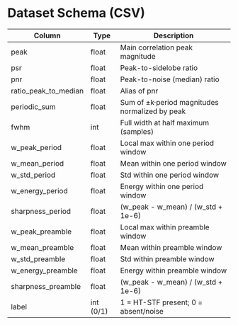# Dataset Schema (CSV)

| Column | Type | Description |
|---|---|---|
| peak | float | Main correlation peak magnitude |
| psr | float | Peak-to-sidelobe ratio |
| pnr | float | Peak-to-noise (median) ratio |
| ratio_peak_to_median | float | Alias of pnr |
| periodic_sum | float | Sum of ±k·period magnitudes normalized by peak |
| fwhm | int | Full width at half maximum (samples) |
| w_peak_period | float | Local max within one period window |
| w_mean_period | float | Mean within one period window |
| w_std_period | float | Std within one period window |
| w_energy_period | float | Energy within one period window |
| sharpness_period | float | (w_peak - w_mean) / (w_std + 1e-6) |
| w_peak_preamble | float | Local max within preamble window |
| w_mean_preamble | float | Mean within preamble window |
| w_std_preamble | float | Std within preamble window |
| w_energy_preamble | float | Energy within preamble window |
| sharpness_preamble | float | (w_peak - w_mean) / (w_std + 1e-6) |
| label | int (0/1) | 1 = HT-STF present; 0 = absent/noise |
